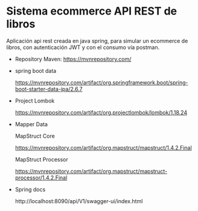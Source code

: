 # Sistema ecommerce API REST de libros
Aplicación api rest creada en java spring, para simular un ecommerce de libros, con autenticación JWT y con el consumo vía postman.

* Repository Maven:
  https://mvnrepository.com/

* spring boot data

  https://mvnrepository.com/artifact/org.springframework.boot/spring-boot-starter-data-jpa/2.6.7

* Project Lombok
    
  https://mvnrepository.com/artifact/org.projectlombok/lombok/1.18.24

* Mapper Data

  MapStruct Core

  https://mvnrepository.com/artifact/org.mapstruct/mapstruct/1.4.2.Final
  
  MapStruct Processor 
    
  https://mvnrepository.com/artifact/org.mapstruct/mapstruct-processor/1.4.2.Final

* Spring docs

  http://localhost:8090/api/V1/swagger-ui/index.html
